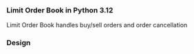 ### Limit Order Book in Python 3.12

Limit Order Book handles buy/sell orders and order cancellation

### Design

